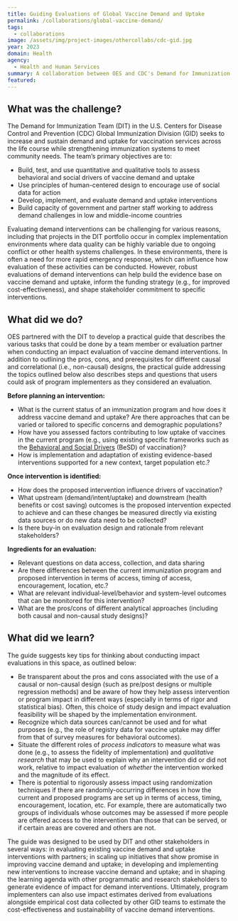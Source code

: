 ```yaml
---
title: Guiding Evaluations of Global Vaccine Demand and Uptake
permalink: /collaborations/global-vaccine-demand/
tags:
  - collaborations
image: /assets/img/project-images/othercollabs/cdc-gid.jpg
year: 2023
domain: Health
agency: 
  - Health and Human Services
summary: A collaboration between OES and CDC's Demand for Immunization Team 
featured: 
---
```

 
## What was the challenge?

The Demand for Immunization Team (DIT) in the U.S. Centers for Disease Control and Prevention (CDC) Global Immunization Division (GID) seeks to increase and sustain demand and uptake for vaccination services across the life course while strengthening immunization systems to meet community needs. The team’s primary objectives are to:

- Build, test, and use quantitative and qualitative tools to assess behavioral and social drivers of vaccine demand and uptake
- Use principles of human-centered design to encourage use of social data for action 
- Develop, implement, and evaluate demand and uptake interventions
- Build capacity of government and partner staff working to address demand challenges in low and middle-income countries

Evaluating demand interventions can be challenging for various reasons, including that projects in the DIT portfolio occur in complex implementation environments where data quality can be highly variable due to ongoing conflict or other health systems challenges. In these environments, there is often a need for more rapid emergency response, which can influence how evaluation of these activities can be conducted. However, robust evaluations of demand interventions can help build the evidence base on vaccine demand and uptake, inform the funding strategy (e.g., for improved cost-effectiveness), and shape stakeholder commitment to specific interventions. 

## What did we do?
OES partnered with the DIT to develop a practical guide that describes the various tasks that could be done by a team member or evaluation partner when conducting an impact evaluation of vaccine demand interventions. In addition to outlining the pros, cons, and prerequisites for different causal and correlational (i.e., non-causal) designs, the practical guide addressing the topics outlined below also describes steps and questions that users could ask of program implementers as they considered an evaluation. 

**Before planning an intervention:** 
- What is the current status of an immunization program and how does it address vaccine demand and uptake? Are there approaches that can be varied or tailored to specific concerns and demographic populations?
- How have you assessed factors contributing to low uptake of vaccines in the current program (e.g., using existing specific frameworks such as the <a class="usa-link usa-link--external" href="https://apps.who.int/iris/handle/10665/354459">Behavioral and Social Drivers</a> (BeSD) of vaccination)?
- How is implementation and adaptation of existing evidence-based interventions supported for a new context, target population etc.? 

**Once intervention is identified:**
- How does the proposed intervention influence drivers of vaccination? 
- What upstream (demand/intent/uptake) and downstream (health benefits or cost saving) outcomes is the proposed intervention expected to achieve and can these changes be measured directly via existing data sources or do new data need to be collected?
- Is there buy-in on evaluation design and rationale from relevant stakeholders?

**Ingredients for an evaluation:**
- Relevant questions on data access, collection, and data sharing
- Are there differences between the current immunization program and proposed intervention in terms of access, timing of access, encouragement, location, etc.? 
- What are relevant individual-level/behavior and system-level outcomes that can be monitored for this intervention? 
- What are the pros/cons of different analytical approaches (including both causal and non-causal study designs)?

## What did we learn?
The guide suggests key tips for thinking about conducting impact evaluations in this space, as outlined below:
- Be transparent about the pros and cons associated with the use of a causal or non-causal design (such as pre/post designs or multiple regression methods) and be aware of how they help assess intervention or program impact in different ways (especially in terms of rigor and statistical bias). Often, this choice of study design and impact evaluation feasibility will be shaped by the implementation environment.
- Recognize which data sources can/cannot be used and for what purposes (e.g., the role of registry data for vaccine uptake may differ from that of survey measures for behavioral outcomes).
- Situate the different roles of *process indicators* to measure what was done (e.g., to assess the fidelity of implementation) and *qualitative research* that may be used to explain why an intervention did or did not work, relative to impact evaluation of *whether* the intervention worked and the magnitude of its effect.
- There is potential to rigorously assess impact using randomization techniques if there are randomly-occurring differences in how the current and proposed programs are set up in terms of access, timing, encouragement, location, etc. For example, there are automatically two groups of individuals whose outcomes may be assessed if more people are offered access to the intervention than those that can be served, or if certain areas are covered and others are not.

The guide was designed to be used by DIT and other stakeholders in several ways: in evaluating existing vaccine demand and uptake interventions with partners; in scaling up initiatives that show promise in improving vaccine demand and uptake; in developing and implementing new interventions to increase vaccine demand and uptake; and in shaping the learning agenda with other programmatic and research stakeholders to generate evidence of impact for demand interventions. Ultimately, program implementers can also use impact estimates derived from evaluations alongside empirical cost data collected by other GID teams to estimate the cost-effectiveness and sustainability of vaccine demand interventions.
